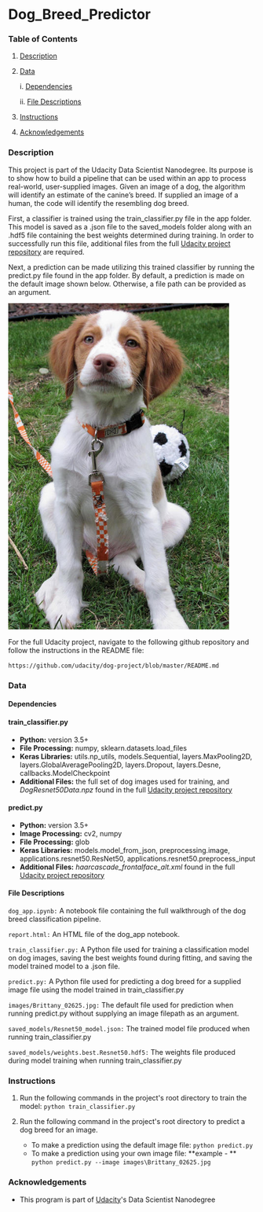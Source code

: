 # Dog_Breed_Predictor
[//]: # (Image References)

[image1]: /images/Brittany_02625.jpg "Default Image"

### Table of Contents
1. [Description](#description)

2. [Data](#data)

    i. [Dependencies](#dependencies)
        
    ii. [File Descriptions](#files)
        
3. [Instructions](#instructions)

4. [Acknowledgements](#acknowledgements)


### Description <a name="description"></a>

This project is part of the Udacity Data Scientist Nanodegree. Its purpose is to show how to build a pipeline that can be used within an app to process real-world, user-supplied images.  Given an image of a dog, the algorithm will identify an estimate of the canine’s breed.  If supplied an image of a human, the code will identify the resembling dog breed.

First, a classifier is trained using the train_classifier.py file in the app folder. This model is saved as a .json file to the saved_models folder along with an .hdf5 file containing the best weights determined during training. In order to successfully run this file, additional files from the full [Udacity project repository](https://github.com/udacity/dog-project/) are required.

Next, a prediction can be made utilizing this trained classifier by running the predict.py file found in the app folder. By default, a prediction is made on the default image shown below. Otherwise, a file path can be provided as an argument.

![Default Image][image1]

For the full Udacity project, navigate to the following github repository and follow the instructions in the README file:
```	
https://github.com/udacity/dog-project/blob/master/README.md
```
### Data <a name="data"></a>

#### Dependencies <a name="dependencies"></a>
#### train_classifier.py
* **Python:** version 3.5+
* **File Processing:** numpy, sklearn.datasets.load_files
* **Keras Libraries:** utils.np_utils, models.Sequential, layers.MaxPooling2D, layers.GlobalAveragePooling2D, layers.Dropout, layers.Desne, callbacks.ModelCheckpoint
* **Additional Files:** the full set of dog images used for training, and *DogResnet50Data.npz* found in the full [Udacity project repository](https://github.com/udacity/dog-project/)

#### predict.py
* **Python:** version 3.5+
* **Image Processing:** cv2, numpy
* **File Processing:** glob
* **Keras Libraries:** models.model_from_json, preprocessing.image, applications.resnet50.ResNet50, applications.resnet50.preprocess_input
* **Additional Files:** *haarcascade_frontalface_alt.xml* found in the full [Udacity project repository](https://github.com/udacity/dog-project/)


#### File Descriptions <a name="files"></a>
`dog_app.ipynb:` A notebook file containing the full walkthrough of the dog breed classification pipeline.

`report.html:` An HTML file of the dog_app notebook.

`train_classifier.py:` A Python file used for training a classification model on dog images, saving the best weights found during fitting, and saving the model trained model to a .json file.

`predict.py:` A Python file used for predicting a dog breed for a supplied image file using the model trained in train_classifier.py

`images/Brittany_02625.jpg:` The default file used for prediction when running predict.py without supplying an image filepath as an argument.

`saved_models/Resnet50_model.json:` The trained model file produced when running train_classifier.py

`saved_models/weights.best.Resnet50.hdf5:` The weights file produced during model training when running train_classifier.py


### Instructions <a name="instructions"></a>
1. Run the following commands in the project's root directory to train the model: 
	`python train_classifier.py`

2. Run the following command in the project's root directory to predict a dog breed for an image.
	- To make a prediction using the default image file: 
		`python predict.py`
	- To make a prediction using your own image file: 
		**example - ** `python predict.py --image images\Brittany_02625.jpg`
		

### Acknowledgements<a name="acknowledgements"></a>
* This program is part of [Udacity](https://www.udacity.com/)'s Data Scientist Nanodegree
